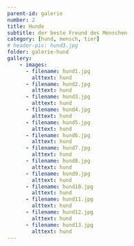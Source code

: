 ```yaml
---
parent-id: galerie
number: 2
title: Hunde
subtitle: der beste Freund des Menschen
category: [hund, mensch, tier]
# header-pic: hund3.jpg
folder: galerie-hund
gallery:
    - images:
      - filename: hund1.jpg
        alttext: hund
      - filename: hund2.jpg
        alttext: hund
      - filename: hund3.jpg
        alttext: hund
      - filename: hund4.jpg
        alttext: hund
      - filename: hund5.jpg
        alttext: hund
      - filename: hund6.jpg
        alttext: hund
      - filename: hund7.jpg
        alttext: hund
      - filename: hund8.jpg
        alttext: hund
      - filename: hund9.jpg
        alttext: hund
      - filename: hund10.jpg
        alttext: hund
      - filename: hund11.jpg
        alttext: hund
      - filename: hund12.jpg
        alttext: hund
      - filename: hund13.jpg
        alttext: hund
---
```

<!-- beschreibender Text hier -->
